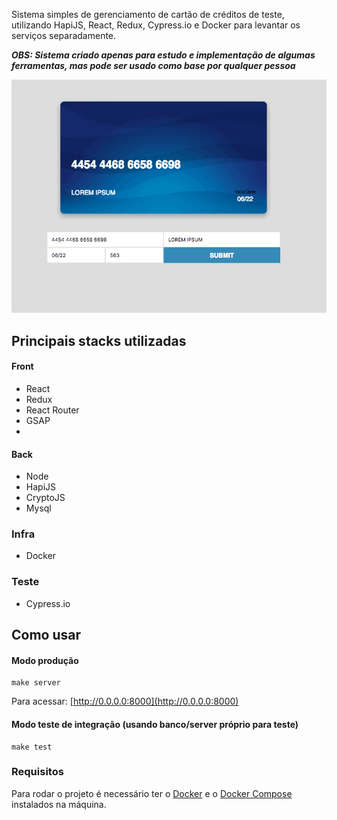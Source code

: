 Sistema simples de gerenciamento de cartão de créditos de teste, utilizando HapiJS, React, Redux, Cypress.io e Docker para levantar os serviços separadamente.

_**OBS: Sistema criado apenas para estudo e implementação de algumas ferramentas, mas pode ser usado como base por qualquer pessoa**_

![Card example](example.gif)

## Principais stacks utilizadas

#### Front

- React
- Redux
- React Router
- GSAP
-

#### Back

- Node
- HapiJS
- CryptoJS
- Mysql

### Infra

- Docker

### Teste

- Cypress.io


## Como usar


#### Modo produção

```
make server
```

Para acessar: [http://0.0.0.0:8000](http://0.0.0.0:8000)

#### Modo teste de integração (usando banco/server próprio para teste)

```
make test
```

### Requisitos

Para rodar o projeto é necessário ter o [Docker](https://www.docker.com/) e o [Docker Compose](https://docs.docker.com/compose/) instalados na máquina.
